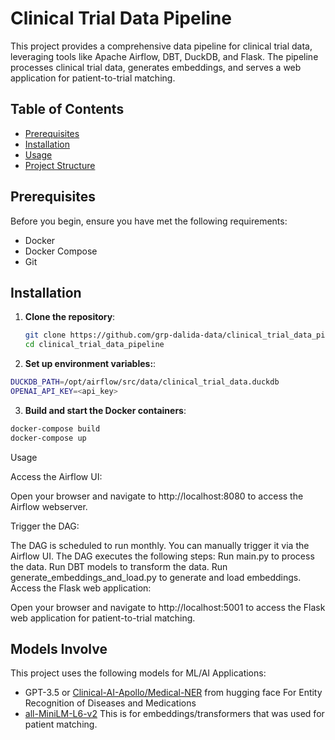 # Clinical Trial Data Pipeline

This project provides a comprehensive data pipeline for clinical trial data, leveraging tools like Apache Airflow, DBT, DuckDB, and Flask. The pipeline processes clinical trial data, generates embeddings, and serves a web application for patient-to-trial matching.

## Table of Contents

- [Prerequisites](#prerequisites)
- [Installation](#installation)
- [Usage](#usage)
- [Project Structure](#project-structure)

## Prerequisites

Before you begin, ensure you have met the following requirements:

- Docker
- Docker Compose
- Git

## Installation

1. **Clone the repository**:

   ```sh
   git clone https://github.com/grp-dalida-data/clinical_trial_data_pipeline.git
   cd clinical_trial_data_pipeline
   ```

2. **Set up environment variables:**:

```sh
DUCKDB_PATH=/opt/airflow/src/data/clinical_trial_data.duckdb
OPENAI_API_KEY=<api_key>
```

3. **Build and start the Docker containers**:

```sh
docker-compose build
docker-compose up

```

Usage

Access the Airflow UI:

Open your browser and navigate to http://localhost:8080 to access the Airflow webserver.

Trigger the DAG:

The DAG is scheduled to run monthly. You can manually trigger it via the Airflow UI.
The DAG executes the following steps:
Run main.py to process the data.
Run DBT models to transform the data.
Run generate_embeddings_and_load.py to generate and load embeddings.
Access the Flask web application:

Open your browser and navigate to http://localhost:5001 to access the Flask web application for patient-to-trial matching.

## Models Involve
This project uses the following models for ML/AI Applications:

- GPT-3.5 or <a href="https://huggingface.co/Clinical-AI-Apollo/Medical-NER" target="_blank">Clinical-AI-Apollo/Medical-NER</a> from hugging face
For Entity Recognition of Diseases and Medications
- <a href="https://huggingface.co/sentence-transformers/all-MiniLM-L6-v2" target="_blank">all-MiniLM-L6-v2</a>
This is for embeddings/transformers that was used for patient matching.